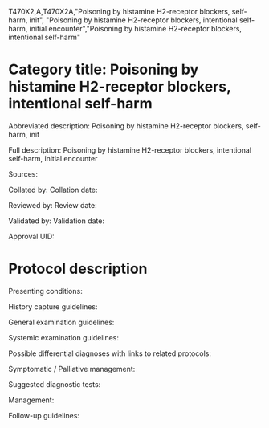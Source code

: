 T470X2,A,T470X2A,"Poisoning by histamine H2-receptor blockers, self-harm, init", "Poisoning by histamine H2-receptor blockers, intentional self-harm, initial encounter","Poisoning by histamine H2-receptor blockers, intentional self-harm"
# Category title: Poisoning by histamine H2-receptor blockers, intentional self-harm

Abbreviated description: Poisoning by histamine H2-receptor blockers, self-harm, init

Full description: Poisoning by histamine H2-receptor blockers, intentional self-harm, initial encounter

Sources:

Collated by:
Collation date:

Reviewed by:
Review date:

Validated by:
Validation date:

Approval UID:

# Protocol description

Presenting conditions:

History capture guidelines:

General examination guidelines:

Systemic examination guidelines:

Possible differential diagnoses with links to related protocols:

Symptomatic / Palliative management:

Suggested diagnostic tests:

Management:

Follow-up guidelines:
